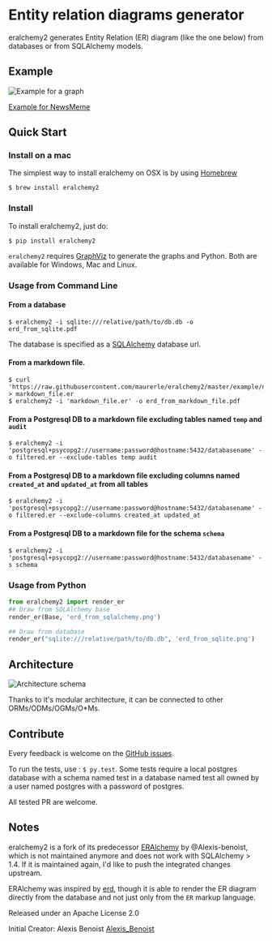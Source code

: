 # Entity relation diagrams generator

eralchemy2 generates Entity Relation (ER) diagram (like the one below) from databases or from SQLAlchemy models.

## Example

![Example for a graph](https://raw.githubusercontent.com/maurerle/eralchemy2/master/newsmeme.svg?raw=true "Example for NewsMeme")

[Example for NewsMeme](https://bitbucket.org/danjac/newsmeme)

## Quick Start

### Install on a mac
The simplest way to install eralchemy on OSX is by using [Homebrew](http://brew.sh)

    $ brew install eralchemy2

### Install
To install eralchemy2, just do:

    $ pip install eralchemy2

`eralchemy2` requires [GraphViz](http://www.graphviz.org/download) to generate the graphs and Python. Both are available for Windows, Mac and Linux.

### Usage from Command Line

#### From a database

    $ eralchemy2 -i sqlite:///relative/path/to/db.db -o erd_from_sqlite.pdf

The database is specified as a [SQLAlchemy](http://docs.sqlalchemy.org/en/rel_1_0/core/engines.html#database-urls)
database url.

#### From a markdown file.

    $ curl 'https://raw.githubusercontent.com/maurerle/eralchemy2/master/example/newsmeme.er' > markdown_file.er
    $ eralchemy2 -i 'markdown_file.er' -o erd_from_markdown_file.pdf

#### From a Postgresql DB to a markdown file excluding tables named `temp` and `audit`

    $ eralchemy2 -i 'postgresql+psycopg2://username:password@hostname:5432/databasename' -o filtered.er --exclude-tables temp audit

#### From a Postgresql DB to a markdown file excluding columns named `created_at` and `updated_at` from all tables

    $ eralchemy2 -i 'postgresql+psycopg2://username:password@hostname:5432/databasename' -o filtered.er --exclude-columns created_at updated_at

#### From a Postgresql DB to a markdown file for the schema `schema`

    $ eralchemy2 -i 'postgresql+psycopg2://username:password@hostname:5432/databasename' -s schema

### Usage from Python

```python
from eralchemy2 import render_er
## Draw from SQLAlchemy base
render_er(Base, 'erd_from_sqlalchemy.png')

## Draw from database
render_er("sqlite:///relative/path/to/db.db", 'erd_from_sqlite.png')
```

## Architecture
![Architecture schema](https://raw.githubusercontent.com/maurerle/eralchemy2/master/eralchemy_architecture.png?raw=true "Architecture schema")

Thanks to it's modular architecture, it can be connected to other ORMs/ODMs/OGMs/O*Ms.

## Contribute

Every feedback is welcome on the [GitHub issues](https://github.com/maurerle/eralchemy2/issues).

To run the tests, use : `$ py.test`.
Some tests require a local postgres database with a schema named test in a database
named test all owned by a user named postgres with a password of postgres.

All tested PR are welcome.

## Notes

eralchemy2 is a fork of its predecessor [ERAlchemy](https://github.com/Alexis-benoist/eralchemy) by @Alexis-benoist, which is not maintained anymore and does not work with SQLAlchemy > 1.4.
If it is maintained again, I'd like to push the integrated changes upstream.

ERAlchemy was inspired by [erd](https://github.com/BurntSushi/erd), though it is able to render the ER diagram directly
from the database and not just only from the `ER` markup language.

Released under an Apache License 2.0

Initial Creator: Alexis Benoist [Alexis_Benoist](https://twitter.com/Alexis_Benoist)
